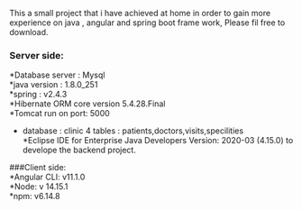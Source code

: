 This a small project that i have achieved at home in order to gain more experience on java , angular and spring boot frame work, Please fil free to download.  
### Server side:  

*Database server : Mysql  
*java version : 1.8.0_251  
*spring : v2.4.3  
*Hibernate ORM core version 5.4.28.Final  
*Tomcat run on port: 5000  
* database : clinic 4 tables : patients,doctors,visits,specilities  
*Eclipse IDE for Enterprise Java Developers Version: 2020-03 (4.15.0) to develope the backend project.  

###Client side:  
*Angular CLI: v11.1.0  
*Node: v 14.15.1  
*npm: v6.14.8  
